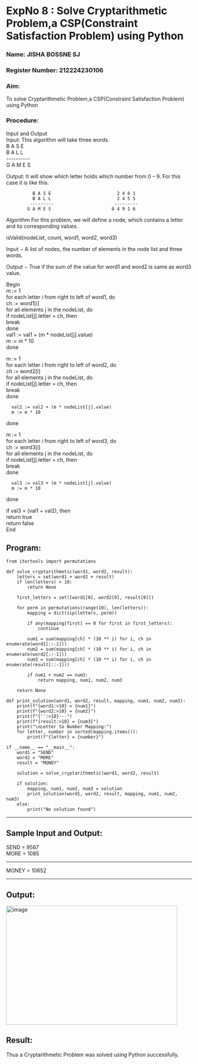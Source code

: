 <h1>ExpNo 8 : Solve Cryptarithmetic Problem,a CSP(Constraint Satisfaction Problem) using Python</h1> 
<h3>Name: JISHA BOSSNE SJ   </h3>
<h3>Register Number: 212224230106  </h3>
<H3>Aim:</H3>
<p>
    To solve Cryptarithmetic Problem,a CSP(Constraint Satisfaction Problem) using Python
</p>
<h3>Procedure:</h3>
Input and Output
<br>Input:
This algorithm will take three words.
<br> B A S E<br>
    B A L L<br>
           ----------<br>
           G A M E S<br>

Output:
It will show which letter holds which number from 0 – 9.
For this case it is like this.

              B A S E                         2 4 6 1
              B A L L                         2 4 5 5
             ---------                       ---------
            G A M E S                       0 4 9 1 6
Algorithm
For this problem, we will define a node, which contains a letter and its corresponding values.<br>

isValid(nodeList, count, word1, word2, word3)<br>

Input − A list of nodes, the number of elements in the node list and three words.<br>

Output − True if the sum of the value for word1 and word2 is same as word3 value.<br>

Begin<br>
   m := 1<br>
   for each letter i from right to left of word1, do<br>
      ch := word1[i]<br>
      for all elements j in the nodeList, do<br>
         if nodeList[j].letter = ch, then<br>
            break<br>
      done<br>
      val1 := val1 + (m * nodeList[j].value)<br>
      m := m * 10<br>
   done<br>

   m := 1<br>
   for each letter i from right to left of word2, do<br>
      ch := word2[i]<br>
      for all elements j in the nodeList, do<br>
         if nodeList[j].letter = ch, then<br>
            break<br>
      done<br>

      val2 := val2 + (m * nodeList[j].value)
      m := m * 10
   done<br>

   m := 1<br>
   for each letter i from right to left of word3, do<br>
      ch := word3[i]<br>
      for all elements j in the nodeList, do<br>
         if nodeList[j].letter = ch, then<br>
            break<br>
      done<br>

      val3 := val3 + (m * nodeList[j].value)
      m := m * 10
   done<br>

   if val3 = (val1 + val2), then<br>
      return true<br>
   return false<br>
End<br>

## Program:
```
from itertools import permutations

def solve_cryptarithmetic(word1, word2, result):
    letters = set(word1 + word2 + result)
    if len(letters) > 10:
        return None
    
    first_letters = set([word1[0], word2[0], result[0]])
    
    for perm in permutations(range(10), len(letters)):
        mapping = dict(zip(letters, perm))
        
        if any(mapping[first] == 0 for first in first_letters):
            continue
            
        num1 = sum(mapping[ch] * (10 ** i) for i, ch in enumerate(word1[::-1]))
        num2 = sum(mapping[ch] * (10 ** i) for i, ch in enumerate(word2[::-1]))
        num3 = sum(mapping[ch] * (10 ** i) for i, ch in enumerate(result[::-1]))
        
        if num1 + num2 == num3:
            return mapping, num1, num2, num3
    
    return None

def print_solution(word1, word2, result, mapping, num1, num2, num3):
    print(f"{word1:>10} = {num1}")
    print(f"{word2:>10} = {num2}")
    print(f"{'':>10}---")
    print(f"{result:>10} = {num3}")
    print("\nLetter to Number Mapping:")
    for letter, number in sorted(mapping.items()):
        print(f"{letter} = {number}")

if __name__ == "__main__":
    word1 = "SEND"
    word2 = "MORE"
    result = "MONEY"
    
    solution = solve_cryptarithmetic(word1, word2, result)
    
    if solution:
        mapping, num1, num2, num3 = solution
        print_solution(word1, word2, result, mapping, num1, num2, num3)
    else:
        print("No solution found")
```
<hr>
<h2>Sample Input and Output:</h2>
SEND = 9567<br>
MORE = 1085<br>
<hr>
MONEY = 10652<br>
<hr>

## Output:

<img width="464" height="323" alt="image" src="https://github.com/user-attachments/assets/f6718b79-fed9-45aa-bb0a-1ede5b6b3825" />

<h2>Result:</h2>
<p> Thus a Cryptarithmetic Problem was solved using Python successfully.</p>
